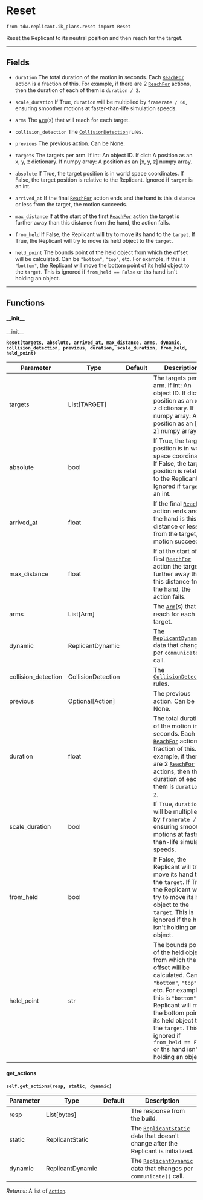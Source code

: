 # Reset

`from tdw.replicant.ik_plans.reset import Reset`

Reset the Replicant to its neutral position and then reach for the target.

***

## Fields

- `duration` The total duration of the motion in seconds. Each [`ReachFor`](../actions/reach_for.md) action is a fraction of this. For example, if there are 2 [`ReachFor`](../actions/reach_for.md) actions, then the duration of each of them is `duration / 2`.

- `scale_duration` If True, `duration` will be multiplied by `framerate / 60`, ensuring smoother motions at faster-than-life simulation speeds.

- `arms` The [`Arm`](../arm.md)(s) that will reach for each target.

- `collision_detection` The [`CollisionDetection`](../collision_detection.md) rules.

- `previous` The previous action. Can be None.

- `targets` The targets per arm. If int: An object ID. If dict: A position as an x, y, z dictionary. If numpy array: A position as an [x, y, z] numpy array.

- `absolute` If True, the target position is in world space coordinates. If False, the target position is relative to the Replicant. Ignored if `target` is an int.

- `arrived_at` If the final [`ReachFor`](../actions/reach_for.md) action ends and the hand is this distance or less from the target, the motion succeeds.

- `max_distance` If at the start of the first [`ReachFor`](../actions/reach_for.md) action the target is further away than this distance from the hand, the action fails.

- `from_held` If False, the Replicant will try to move its hand to the `target`. If True, the Replicant will try to move its held object to the `target`.

- `held_point` The bounds point of the held object from which the offset will be calculated. Can be `"bottom"`, `"top"`, etc. For example, if this is `"bottom"`, the Replicant will move the bottom point of its held object to the `target`. This is ignored if `from_held == False` or ths hand isn't holding an object.

***

## Functions

#### \_\_init\_\_

\_\_init\_\_

**`Reset(targets, absolute, arrived_at, max_distance, arms, dynamic, collision_detection, previous, duration, scale_duration, from_held, held_point)`**

| Parameter | Type | Default | Description |
| --- | --- | --- | --- |
| targets |  List[TARGET] |  | The targets per arm. If int: An object ID. If dict: A position as an x, y, z dictionary. If numpy array: A position as an [x, y, z] numpy array. |
| absolute |  bool |  | If True, the target position is in world space coordinates. If False, the target position is relative to the Replicant. Ignored if `target` is an int. |
| arrived_at |  float |  | If the final [`ReachFor`](../actions/reach_for.md) action ends and the hand is this distance or less from the target, the motion succeeds. |
| max_distance |  float |  | If at the start of the first [`ReachFor`](../actions/reach_for.md) action the target is further away than this distance from the hand, the action fails. |
| arms |  List[Arm] |  | The [`Arm`](../arm.md)(s) that will reach for each target. |
| dynamic |  ReplicantDynamic |  | The [`ReplicantDynamic`](../replicant_dynamic.md) data that changes per `communicate()` call. |
| collision_detection |  CollisionDetection |  | The [`CollisionDetection`](../collision_detection.md) rules. |
| previous |  Optional[Action] |  | The previous action. Can be None. |
| duration |  float |  | The total duration of the motion in seconds. Each [`ReachFor`](../actions/reach_for.md) action is a fraction of this. For example, if there are 2 [`ReachFor`](../actions/reach_for.md) actions, then the duration of each of them is `duration / 2`. |
| scale_duration |  bool |  | If True, `duration` will be multiplied by `framerate / 60`, ensuring smoother motions at faster-than-life simulation speeds. |
| from_held |  bool |  | If False, the Replicant will try to move its hand to the `target`. If True, the Replicant will try to move its held object to the `target`. This is ignored if the hand isn't holding an object. |
| held_point |  str |  | The bounds point of the held object from which the offset will be calculated. Can be `"bottom"`, `"top"`, etc. For example, if this is `"bottom"`, the Replicant will move the bottom point of its held object to the `target`. This is ignored if `from_held == False` or ths hand isn't holding an object. |

#### get_actions

**`self.get_actions(resp, static, dynamic)`**


| Parameter | Type | Default | Description |
| --- | --- | --- | --- |
| resp |  List[bytes] |  | The response from the build. |
| static |  ReplicantStatic |  | The [`ReplicantStatic`](../replicant_static.md) data that doesn't change after the Replicant is initialized. |
| dynamic |  ReplicantDynamic |  | The [`ReplicantDynamic`](../replicant_dynamic.md) data that changes per `communicate()` call. |

_Returns:_  A list of [`Action`](../actions/action.md).
